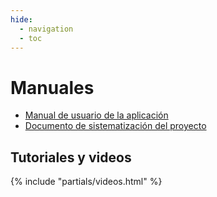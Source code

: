 ```yaml
---
hide:
  - navigation
  - toc
---
```


# Manuales

- [Manual de usuario de la aplicación](./assets/documents/250616_Manual_AIGAR.pdf)
- [Documento de sistematización del proyecto](./assets/documents/250616_Sistematizacion_AIGAR.pdf)

## Tutoriales y videos

{% include "partials/videos.html" %}
